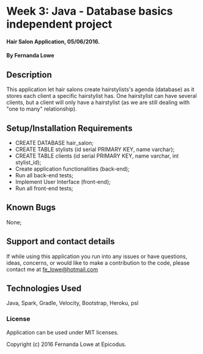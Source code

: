 # Week 3: Java - Database basics independent project

#### Hair Salon Application, 05/06/2016.

#### By Fernanda Lowe

## Description

This application let hair salons create hairstylists's agenda (database) as it stores each client a specific hairstylist has. One hairstylist can have several clients, but a client will only have a hairstylist (as we are still dealing with "one to many" relationship).

## Setup/Installation Requirements

* CREATE DATABASE hair_salon;
* CREATE TABLE stylists (id serial PRIMARY KEY, name varchar);
* CREATE TABLE clients (id serial PRIMARY KEY, name varchar, int stylist_id);
* Create application functionalities (back-end);
* Run all back-end tests;
* Implement User Interface (front-end);
* Run all front-end tests;

## Known Bugs

None;

## Support and contact details

If while using this application you run into any issues or have questions, ideas, concerns, or would like to make a contribution to the code, please contact me at fe_lowe@hotmail.com

## Technologies Used

Java, Spark, Gradle, Velocity, Bootstrap, Heroku, psl

### License

Application can be used under MIT licenses.

Copyright (c) 2016 Fernanda Lowe at Epicodus.
